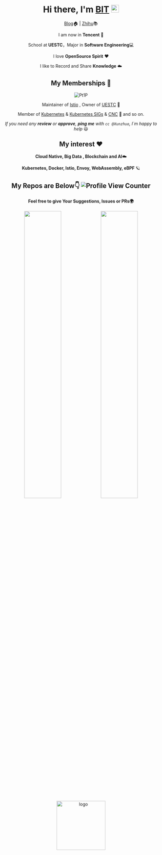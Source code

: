 
<div align="center">
  
<h1>Hi there, I'm <a href="https://www.liuxunzhuo.com/">BIT</a> <img src="https://media.giphy.com/media/hvRJCLFzcasrR4ia7z/giphy.gif" width="25px"> </h1>
  
[Blog](https://www.liuxunzhuo.com)🏠  | [Zhihu](https://zhihu.com/people/liuxunzhuo)📚

I am now in **Tencent** 🐧

School at **UESTC**，Major in **Software Engineering**💻

I love **OpenSource Spirit** ❤️

I like to Record and Share **Knowledge** ☁️
  
## My Memberships 🥇
  
![Pt1P](https://user-images.githubusercontent.com/48784001/130169241-21e51597-9693-47ff-a304-de1812851cd7.gif)

Maintainer of [Istio](https://github.com/istio) , Owner of [UESTC](https://github.com/uestcer) 🏫
  
Member of [Kubernetes](https://github.com/Kubernetes) & [Kubernetes SIGs](https://github.com/kubernetes-sigs) & [CNC](https://github.com/cloudnativeto) 🚀 and so on.

*If you need any **review** or **approve**, **ping me** with `cc @Xunzhuo`, I`m happy to help* 😃


## My interest ❤️ 

**Cloud Native, Big Data , Blockchain and AI**☁️

**Kubernetes, Docker, Istio, Envoy, WebAssembly, eBPF** 🪐

## My Repos are Below👇 ![Profile View Counter](https://komarev.com/ghpvc/?username=Xunzhuo)

#### Feel free to give Your Suggestions, Issues or PRs🌍
  
<p align="center">
  <img width="49%" src="https://github-readme-stats.vercel.app/api?username=Xunzhuo&show_icons=true&theme=tokyonight" />
  <img width="49%" src="https://github-readme-streak-stats.herokuapp.com/?user=Xunzhuo&theme=tokyonight" />
</p>

<img src="https://github-profile-trophy.vercel.app/?username=xunzhuo&theme=flat&column=7&margin-w=10" alt="logo" height="160" align="center" />
  
  
</div>

